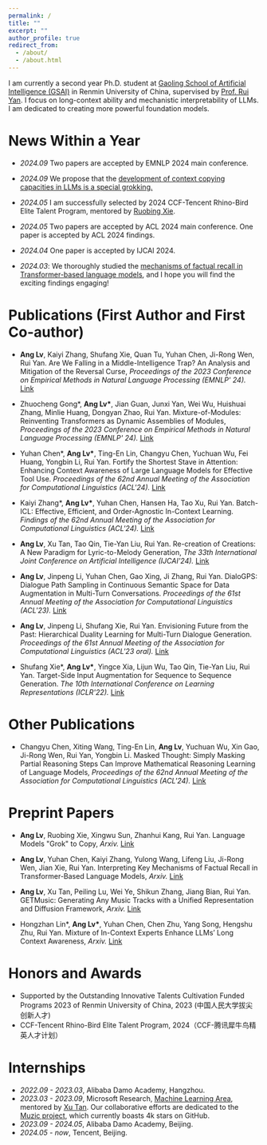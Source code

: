 ```yaml
---
permalink: /
title: ""
excerpt: ""
author_profile: true
redirect_from: 
  - /about/
  - /about.html
---
```


<span class='anchor' id='about-me'></span>

I am currently a second year Ph.D. student at [Gaoling School of Artificial Intelligence (GSAI)](http://ai.ruc.edu.cn/english/index.htm) in Renmin University of China, supervised by [Prof. Rui Yan](https://scholar.google.com/citations?user=eLw6g-UAAAAJ&hl=en). I focus on long-context ability and mechanistic interpretability of LLMs. I am dedicated to creating more powerful foundation models.

# News Within a Year

- *2024.09* Two papers are accepted by EMNLP 2024 main conference.

- *2024.09* We propose that the [development of context copying capacities in LLMs is a special grokking.](https://arxiv.org/pdf/2409.09281)

- *2024.05* I am successfully selected by 2024 CCF-Tencent Rhino-Bird Elite Talent Program, mentored by [Ruobing Xie](https://ruobingxie.github.io/).

- *2024.05* Two papers are accepted by ACL 2024 main conference. One paper is accepted by ACL 2024 findings.

- *2024.04* One paper is accepted by IJCAI 2024.

- *2024.03*: We thoroughly studied the [mechanisms of factual recall in Transformer-based language models](https://arxiv.org/abs/2403.19521), and I hope you will find the exciting findings engaging!

# Publications (First Author and First Co-author)

- **Ang Lv**, Kaiyi Zhang, Shufang Xie, Quan Tu, Yuhan Chen, Ji-Rong Wen, Rui Yan. Are We Falling in a Middle-Intelligence Trap? An Analysis and Mitigation of the Reversal Curse, *Proceedings of the 2023 Conference on Empirical Methods in Natural Language Processing (EMNLP' 24).* [Link](https://arxiv.org/abs/2311.07468)

- Zhuocheng Gong\*, **Ang Lv\***, Jian Guan, Junxi Yan, Wei Wu, Huishuai Zhang, Minlie Huang, Dongyan Zhao, Rui Yan. Mixture-of-Modules: Reinventing Transformers as Dynamic Assemblies of Modules, *Proceedings of the 2023 Conference on Empirical Methods in Natural Language Processing (EMNLP' 24).* [Link](https://arxiv.org/pdf/2407.06677)

- Yuhan Chen\*, **Ang Lv\***, Ting-En Lin, Changyu Chen, Yuchuan Wu, Fei Huang, Yongbin Li, Rui Yan. Fortify the Shortest Stave in Attention: Enhancing Context Awareness of Large Language Models for Effective Tool Use. *Proceedings of the 62nd Annual Meeting of the Association for Computational Linguistics (ACL'24).* [Link](https://arxiv.org/abs/2312.04455)

- Kaiyi Zhang\*, **Ang Lv\***, Yuhan Chen, Hansen Ha, Tao Xu, Rui Yan. Batch-ICL: Effective, Efficient, and Order-Agnostic In-Context Learning. *Findings of the 62nd Annual Meeting of the Association for Computational Linguistics (ACL'24).* [Link](https://arxiv.org/abs/2401.06469)

- **Ang Lv**, Xu Tan, Tao Qin, Tie-Yan Liu, Rui Yan. Re-creation of Creations: A New Paradigm for Lyric-to-Melody Generation, *The 33th International Joint Conference on Artificial Intelligence (IJCAI'24).* [Link](https://arxiv.org/abs/2208.05697) 

- **Ang Lv**, Jinpeng Li, Yuhan Chen, Gao Xing, Ji Zhang, Rui Yan. DialoGPS: Dialogue Path Sampling in Continuous Semantic Space for Data Augmentation in Multi-Turn Conversations. *Proceedings of the 61st Annual Meeting of the Association for Computational Linguistics (ACL'23).* [Link](https://aclanthology.org/2023.acl-long.70/)

- **Ang Lv**, Jinpeng Li, Shufang Xie, Rui Yan. Envisioning Future from the Past: Hierarchical Duality Learning for Multi-Turn Dialogue Generation. *Proceedings of the 61st Annual Meeting of the Association for Computational Linguistics (ACL'23 oral).* [Link](https://aclanthology.org/2023.acl-long.407/)

- Shufang Xie\*, **Ang Lv\***, Yingce Xia, Lijun Wu, Tao Qin, Tie-Yan Liu, Rui Yan. Target-Side Input Augmentation for Sequence to Sequence Generation. *The 10th International Conference on Learning Representations (ICLR'22).* [Link](https://openreview.net/forum?id=pz1euXohm4H)


# Other Publications

- Changyu Chen, Xiting Wang, Ting-En Lin, **Ang Lv**, Yuchuan Wu, Xin Gao, Ji-Rong Wen, Rui Yan, Yongbin Li. Masked Thought: Simply Masking Partial Reasoning Steps Can Improve Mathematical Reasoning Learning of Language Models, *Proceedings of the 62nd Annual Meeting of the Association for Computational Linguistics (ACL'24).* [Link](https://arxiv.org/abs/2403.02178)

# Preprint Papers

- **Ang Lv**, Ruobing Xie, Xingwu Sun, Zhanhui Kang, Rui Yan. Language Models "Grok" to Copy, *Arxiv.* [Link](https://arxiv.org/pdf/2409.09281)

- **Ang Lv**, Yuhan Chen, Kaiyi Zhang, Yulong Wang, Lifeng Liu, Ji-Rong Wen, Jian Xie, Rui Yan. Interpreting Key Mechanisms of Factual Recall in Transformer-Based Language Models, *Arxiv.* [Link](https://arxiv.org/abs/2403.19521)

- **Ang Lv**, Xu Tan, Peiling Lu, Wei Ye, Shikun Zhang, Jiang Bian, Rui Yan. GETMusic: Generating Any Music Tracks with a Unified Representation and Diffusion Framework, *Arxiv.* [Link](https://arxiv.org/abs/2305.10841)

- Hongzhan Lin\*, **Ang Lv\***, Yuhan Chen, Chen Zhu, Yang Song, Hengshu Zhu, Rui Yan. Mixture of In-Context Experts
Enhance LLMs’ Long Context Awareness, *Arxiv.* [Link](https://arxiv.org/pdf/2406.19598)

# Honors and Awards
- Supported by the Outstanding Innovative Talents Cultivation Funded Programs 2023 of Renmin University of
China, 2023 (中国人民大学拔尖创新人才)
- CCF-Tencent Rhino-Bird Elite Talent Program, 2024（CCF-腾讯犀牛鸟精英人才计划）

# Internships
- *2022.09 - 2023.03*, Alibaba Damo Academy, Hangzhou.
- *2023.03 - 2023.09*, Microsoft Research, [Machine Learning Area](https://www.microsoft.com/en-us/research/group/machine-learning-research-group/), mentored by [Xu Tan](https://scholar.google.co.jp/citations?user=tob-U1oAAAAJ&hl=en). Our collaborative efforts are dedicated to the [Muzic project](https://github.com/microsoft/muzic), which currently boasts 4k stars on GitHub.
- *2023.09 - 2024.05*, Alibaba Damo Academy, Beijing.
- *2024.05 - now*, Tencent, Beijing.




